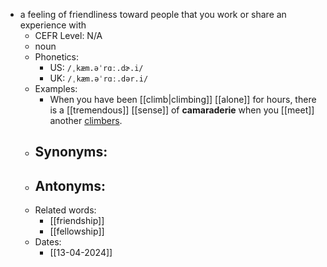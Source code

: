 - a feeling of friendliness toward people that you work or share an experience with
	- CEFR Level: N/A
	- noun
	- Phonetics:
		- US: `/ˌkæm.əˈrɑː.dɚ.i/`
		- UK: `/ˌkæm.əˈrɑː.dər.i/`
	- Examples:
		- When you have been [[climb|climbing]] [[alone]] for hours, there is a [[tremendous]] [[sense]] of **camaraderie** when you [[meet]] another [climbers](climber).
	- Synonyms:
		-
	- Antonyms:
		-
	- Related words:
		- [[friendship]]
		- [[fellowship]]
	- Dates:
		- [[13-04-2024]]
